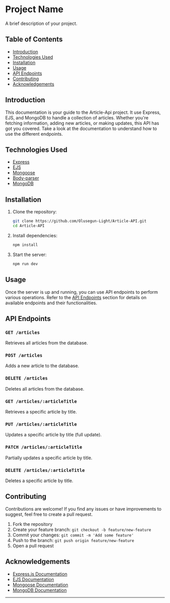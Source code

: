 # Project Name

A brief description of your project.

## Table of Contents

- [Introduction](#introduction)
- [Technologies Used](#technologies-used)
- [Installation](#installation)
- [Usage](#usage)
- [API Endpoints](#api-endpoints)
- [Contributing](#contributing)
- [Acknowledgements](#acknowledgements)

## Introduction

This documentation is your guide to the Article-Api project. It use Express, EJS, and MongoDB to handle a collection of articles. Whether you're fetching information, adding new articles, or making updates, this API has got you covered. Take a look at the documentation to understand how to use the different endpoints.

## Technologies Used

- [Express](https://expressjs.com/)
- [EJS](https://ejs.co/)
- [Mongoose](https://mongoosejs.com/)
- [Body-parser](https://www.npmjs.com/package/body-parser)
- [MongoDB](https://www.mongodb.com/)

## Installation

1. Clone the repository:

   ```bash
   git clone https://github.com/Olusegun-Light/Article-API.git
   cd Article-API
   ```

2. Install dependencies:

   ```bash
   npm install
   ```

3. Start the server:

   ```bash
   npm run dev
   ```

## Usage

Once the server is up and running, you can use API endpoints to perform various operations. Refer to the [API Endpoints](#api-endpoints) section for details on available endpoints and their functionalities.

## API Endpoints

### `GET /articles`

Retrieves all articles from the database.

### `POST /articles`

Adds a new article to the database.

### `DELETE /articles`

Deletes all articles from the database.

### `GET /articles/:articleTitle`

Retrieves a specific article by title.

### `PUT /articles/:articleTitle`

Updates a specific article by title (full update).

### `PATCH /articles/:articleTitle`

Partially updates a specific article by title.

### `DELETE /articles/:articleTitle`

Deletes a specific article by title.

## Contributing

Contributions are welcome! If you find any issues or have improvements to suggest, feel free to create a pull request.

1. Fork the repository
2. Create your feature branch: `git checkout -b feature/new-feature`
3. Commit your changes: `git commit -m 'Add some feature'`
4. Push to the branch: `git push origin feature/new-feature`
5. Open a pull request

## Acknowledgements

- [Express.js Documentation](https://expressjs.com/)
- [EJS Documentation](https://ejs.co/)
- [Mongoose Documentation](https://mongoosejs.com/)
- [MongoDB Documentation](https://docs.mongodb.com/)

---
